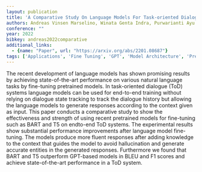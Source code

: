 ```yaml
---
layout: publication
title: 'A Comparative Study On Language Models For Task-oriented Dialogue Systems'
authors: Andreas Vinsen Marselino, Winata Genta Indra, Purwarianti Ayu
conference: ""
year: 2022
bibkey: andreas2022comparative
additional_links:
  - {name: "Paper", url: "https://arxiv.org/abs/2201.08687"}
tags: ['Applications', 'Fine Tuning', 'GPT', 'Model Architecture', 'Pretraining Methods', 'Training Techniques']
---
```

The recent development of language models has shown promising results by achieving state-of-the-art performance on various natural language tasks by fine-tuning pretrained models. In task-oriented dialogue (ToD) systems language models can be used for end-to-end training without relying on dialogue state tracking to track the dialogue history but allowing the language models to generate responses according to the context given as input. This paper conducts a comparative study to show the effectiveness and strength of using recent pretrained models for fine-tuning such as BART and T5 on endto-end ToD systems. The experimental results show substantial performance improvements after language model fine-tuning. The models produce more fluent responses after adding knowledge to the context that guides the model to avoid hallucination and generate accurate entities in the generated responses. Furthermore we found that BART and T5 outperform GPT-based models in BLEU and F1 scores and achieve state-of-the-art performance in a ToD system.
